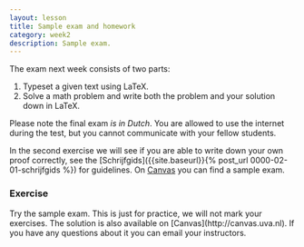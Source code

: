 ```yaml
---
layout: lesson
title: Sample exam and homework
category: week2
description: Sample exam.
---
```


The exam next week consists of two parts:

1.  Typeset a given text using LaTeX.
2.  Solve a math problem and write both the problem and your solution
    down in LaTeX.

Please note the final exam *is in Dutch*. You are allowed to use the
internet during the test, but you cannot communicate with your fellow
students.

In the second exercise we will see if you are able to write down your
own proof correctly, see the [Schrijfgids]({{site.baseurl}}{% post_url 0000-02-01-schrijfgids %}) for guidelines. On
[Canvas](http://canvas.uva.nl) you can find a sample exam.

<div class="panel panel-primary">
<h3 class="panel-heading panel-title"> Exercise </h3>
<div class="panel-body">
Try the sample exam. This is just for practice, we will not mark your
exercises. The solution is also available on
[Canvas](http://canvas.uva.nl). If you have any questions about
it you can email your instructors.

</div> </div>
